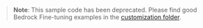 > **Note**: This sample code has been deprecated. Please find good Bedrock Fine-tuning examples in the [customization folder](https://github.com/aws-samples/amazon-nova-samples/tree/main/customization/bedrock-finetuning).

